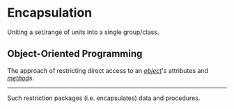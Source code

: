 # Encapsulation
Uniting a set/range of units into a single group/class.

## Object-Oriented Programming
The approach of restricting direct access to an [*object*](./object.md)'s attributes and [*method*](./method.md)s.

---

Such restriction packages (i.e. encapsulates) data and procedures.